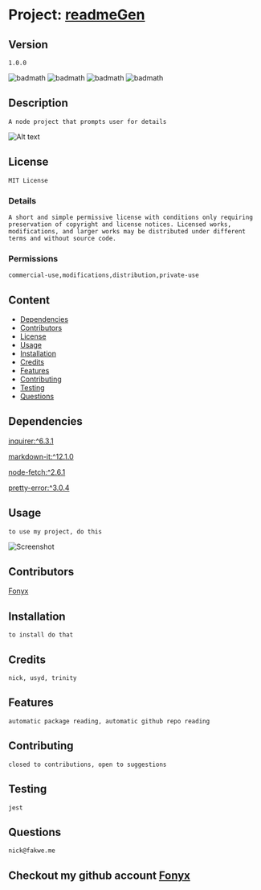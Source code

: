 # Project: [readmeGen](https://github.com/Fonyx/readmeGen)

## Version

```1.0.0  ```

![badmath](https://img.shields.io/github/license/Fonyx/readmeGen)  ![badmath](https://img.shields.io/github/languages/count/Fonyx/readmeGen)  ![badmath](https://img.shields.io/github/commit-activity/m/Fonyx/readmeGen)  ![badmath](https://img.shields.io/github/contributors/Fonyx/readmeGen)  

## Description

```A node project that prompts user for details  ```

![Alt text](https://github.com/Fonyx/readmeGen/blob/main/assets/images/screenshot.PNG?raw=true "project screenshot")  

## License

```MIT License  ```



### Details  

```A short and simple permissive license with conditions only requiring preservation of copyright and license notices. Licensed works, modifications, and larger works may be distributed under different terms and without source code.  ```

### Permissions  

```commercial-use,modifications,distribution,private-use  ```

## Content 

- [Dependencies](#dependencies)
- [Contributors](#contributors)
- [License](#license)
- [Usage](#usage)
- [Installation](#installation)
- [Credits](#credits)
- [Features](#features)
- [Contributing](#contributing)
- [Testing](#testing)
- [Questions](#questions)




## Dependencies  

[inquirer:^6.3.1](https://www.npmjs.com/package/inquirer)

[markdown-it:^12.1.0](https://www.npmjs.com/package/markdown-it)

[node-fetch:^2.6.1](https://www.npmjs.com/package/node-fetch)

[pretty-error:^3.0.4](https://www.npmjs.com/package/pretty-error)



## Usage

```to use my project, do this  ```

![Screenshot](https://github.com/Fonyx/readmeGen/blob/main/assets/images/screencap.gif?raw=true "usage screencap")  

## Contributors 

[Fonyx](https://github.com/Fonyx)

## Installation

```to install do that  ```

## Credits

```nick, usyd, trinity  ```

## Features

```automatic package reading, automatic github repo reading  ```

## Contributing

```closed to contributions, open to suggestions  ```

## Testing

```jest  ```

## Questions

```nick@fakwe.me  ```



## Checkout my github account [Fonyx](https://github.com/Fonyx)



